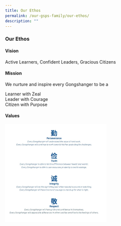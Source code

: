 ```yaml
---
title: Our Ethos
permalink: /our-gsps-family/our-ethos/
description: ""
---
```

### **Our Ethos**
#### **Vision**
Active Learners, Confident Leaders, Gracious Citizens

#### **Mission**
We nurture and inspire every Gongshanger to be a

Learner with Zeal<br>
Leader with Courage<br>
Citizen with Purpose

#### **Values**

<img src="/images/values.jpg" style="width:65%">

